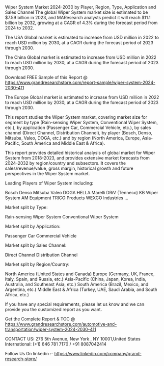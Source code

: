 Wiper System Market 2024-2030 by Player, Region, Type, Application and Sales Channel
The global Wiper System market size is estimated to be $7.59 billion in 2023, and MAResearch analysts predict it will reach $11.1 billion by 2032, growing at a CAGR of 4.3% during the forecast period from 2024 to 2032.

The USA Global market is estimated to increase from USD million in 2022 to reach USD million by 2030, at a CAGR during the forecast period of 2023 through 2030.

The China Global market is estimated to increase from USD million in 2022 to reach USD million by 2030, at a CAGR during the forecast period of 2023 through 2030.

Download FREE Sample of this Report @ https://www.grandresearchstore.com/report-sample/wiper-system-2024-2030-411

The Europe Global market is estimated to increase from USD million in 2022 to reach USD million by 2030, at a CAGR during the forecast period of 2023 through 2030.

This report studies the Wiper System market, covering market size for segment by type (Rain-sensing Wiper System, Conventional Wiper System, etc.), by application (Passenger Car, Commercial Vehicle, etc.), by sales channel (Direct Channel, Distribution Channel), by player (Bosch, Denso, Mitsuba, Valeo, DOGA, etc.) and by region (North America, Europe, Asia-Pacific, South America and Middle East & Africa).

This report provides detailed historical analysis of global market for Wiper System from 2018-2023, and provides extensive market forecasts from 2024-2032 by region/country and subsectors. It covers the sales/revenue/value, gross margin, historical growth and future perspectives in the Wiper System market.

Leading Players of Wiper System including:

Bosch
Denso
Mitsuba
Valeo
DOGA
HELLA
Marelli
DRiV (Tenneco)
KB Wiper System
AM Equipment
TRICO Products
WEXCO Industries
…

Market split by Type:

Rain-sensing Wiper System
Conventional Wiper System

Market split by Application:

Passenger Car
Commercial Vehicle

Market split by Sales Channel:

Direct Channel
Distribution Channel

Market split by Region/Country:

North America (United States and Canada)
Europe (Germany, UK, France, Italy, Spain, and Russia, etc.)
Asia-Pacific (China, Japan, Korea, India, Australia, and Southeast Asia, etc.)
South America (Brazil, Mexico, and Argentina, etc.)
Middle East & Africa (Turkey, UAE, Saudi Arabia, and South Africa, etc.)

If you have any special requirements, please let us know and we can provide you the customized report as you want.

Get the Complete Report & TOC @ https://www.grandresearchstore.com/automotive-and-transportation/wiper-system-2024-2030-411

CONTACT US:
276 5th Avenue, New York , NY 10001,United States
International: (+1) 646 781 7170 / +91 8087042414

Follow Us On linkedin :- https://www.linkedin.com/company/grand-research-store/
